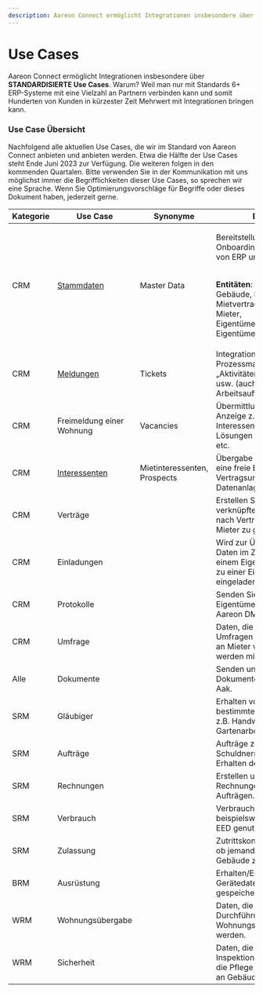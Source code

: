 ```yaml
---
description: Aareon Connect ermöglicht Integrationen insbesondere über konkrete Use Cases
---
```


# Use Cases

Aareon Connect ermöglicht Integrationen insbesondere über **STANDARDISIERTE Use Cases**. Warum? Weil man nur mit Standards 6+ ERP-Systeme mit eine Vielzahl an Partnern verbinden kann und somit Hunderten von Kunden in kürzester Zeit Mehrwert mit Integrationen bringen kann.

### Use Case Übersicht

Nachfolgend alle aktuellen Use Cases, die wir im Standard von Aareon Connect anbieten und anbieten werden. Etwa die Hälfte der Use Cases steht Ende Juni 2023 zur Verfügung. Die weiteren folgen in den kommenden Quartalen. Bitte verwenden Sie in der Kommunikation mit uns möglichst immer die Begrifflichkeiten dieser Use Cases, so sprechen wir eine Sprache. Wenn Sie Optimierungsvorschläge für Begriffe oder dieses Dokument haben, jederzeit gerne.

<table><thead><tr><th width="129">Kategorie</th><th width="195">Use Case</th><th width="149">Synonyme</th><th>Beschreibung</th></tr></thead><tbody><tr><td>CRM</td><td><a href="stammdaten.md">Stammdaten</a></td><td>Master Data</td><td><p>Bereitstellung von Daten für Onboarding und Synchronisation von ERP und Partnerlösungen.</p><p><br><strong>Entitäten</strong>: Wirtschaftseinheiten, Gebäude, Einheiten, Mietvertragsinformationen, Mieter, Eigentümervertragsinformationen, Eigentümer</p></td></tr><tr><td>CRM</td><td><a href="broken-reference">Meldungen</a></td><td>Tickets</td><td>Integration mit Aareon-Prozessmanagement-Tools wie „Aktivitätenmanagement“; „KKM“ usw. (auch bekannt als Arbeitsaufträge).</td></tr><tr><td>CRM</td><td>Freimeldung einer Wohnung</td><td>Vacancies</td><td>Übermittlung freier Einheiten zur Anzeige z.B. Tool zur Interessentenverwaltung in Lösungen wie ImmobilienScout etc.</td></tr><tr><td>CRM</td><td><a href="interessenten.md">Interessenten</a></td><td>Mietinteressenten, Prospects</td><td>Übergabe von Interessenten für eine freie Einheit an das ERP zur Vertragsunterschrift und Datenanlage.</td></tr><tr><td>CRM</td><td>Verträge</td><td></td><td>Erstellen Sie mit Interessenten verknüpfte Verträge, um diese nach Vertragsunterzeichnung als Mieter zu gewinnen.</td></tr><tr><td>CRM</td><td>Einladungen</td><td></td><td>Wird zur Übermittlung benötigter Daten im Zusammenhang mit einem Eigentümer verwendet, der zu einer Eigentümerversammlung eingeladen wird.</td></tr><tr><td>CRM</td><td>Protokolle</td><td></td><td>Senden Sie ein Protokoll von einer Eigentümerversammlung an ein Aareon DMS.</td></tr><tr><td>CRM</td><td>Umfrage</td><td></td><td>Daten, die zur Erstellung von Umfragen verwendet werden, die an Mieter verschickt werden; werden mit Berichten kombiniert.</td></tr><tr><td>Alle</td><td>Dokumente</td><td></td><td>Senden und empfangen von Dokumenten von Aareon DMS wie Aak.</td></tr><tr><td>SRM</td><td>Gläubiger</td><td></td><td>Erhalten von Kontakten für bestimmte Dienstleistungen wie z.B. Handwerker; Hausputz; Gartenarbeit usw.</td></tr><tr><td>SRM</td><td>Aufträge</td><td></td><td>Aufträge zur Beauftragung von Schuldnern. Erstellen und Erhalten der Daten.</td></tr><tr><td>SRM</td><td>Rechnungen</td><td></td><td>Erstellen und Erhalten von Rechnungen basierend auf Aufträgen.</td></tr><tr><td>SRM</td><td>Verbrauch</td><td></td><td>Verbrauchsdaten werden beispielsweise zur Erfüllung der EED genutzt.</td></tr><tr><td>SRM</td><td>Zulassung</td><td></td><td>Zutrittskontrolle um zu verwalten, ob jemand berechtigt ist, z.B. ein Gebäude zu betreten.</td></tr><tr><td>BRM</td><td>Ausrüstung</td><td></td><td>Erhalten/Erstellen von Gerätedaten, die in Aareon ERP gespeichert sind.</td></tr><tr><td>WRM</td><td>Wohnungsübergabe</td><td></td><td>Daten, die zur Planung und Durchführung der Wohnungsübergabe benötigt werden.</td></tr><tr><td>WRM</td><td>Sicherheit</td><td></td><td>Daten, die zur Durchführung von Inspektionen benötigt werden, die die Pflege und Sicherheit in und an Gebäuden gewährleisten.</td></tr></tbody></table>

